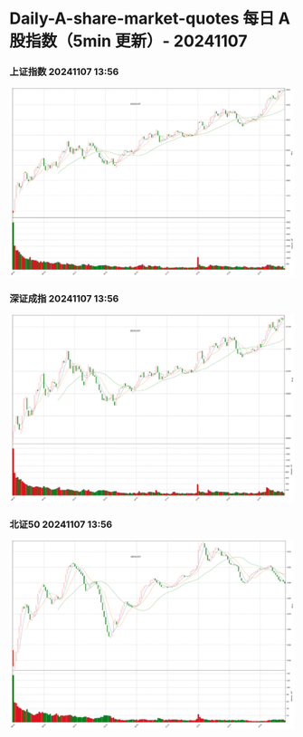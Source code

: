 
# Daily-A-share-market-quotes 每日 A 股指数（5min 更新）- 20241107

### 上证指数 20241107 13:56
![](./fig/2024/11/20241107-sh000001.png)

### 深证成指 20241107 13:56
![](./fig/2024/11/20241107-sz399001.png)

### 北证50 20241107 13:56
![](./fig/2024/11/20241107-bj899050.png)
